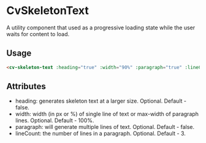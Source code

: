 # CvSkeletonText

A utility component that used as a progressive loading state while the user waits for content to load.

## Usage

```html
<cv-skeleton-text :heading="true" :width="90%" :paragraph="true" :lineCount="3"></cv-skeleton-text>
```

## Attributes

- heading: generates skeleton text at a larger size. Optional. Default - false.
- width: width (in px or %) of single line of text or max-width of paragraph lines. Optional. Default - 100%.
- paragraph: will generate multiple lines of text. Optional. Default - false.
- lineCount: the number of lines in a paragraph. Optional. Default - 3.
